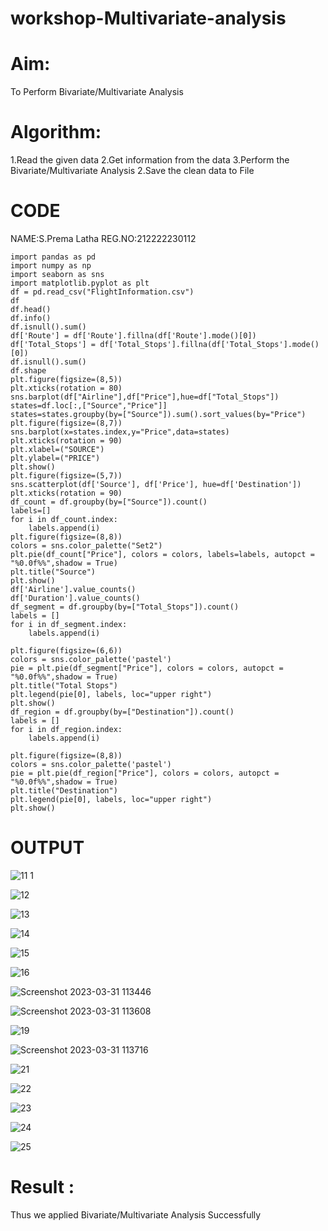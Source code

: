 # workshop-Multivariate-analysis

# Aim:
To Perform Bivariate/Multivariate Analysis

# Algorithm:
1.Read the given data
2.Get information from the data
3.Perform the Bivariate/Multivariate Analysis
2.Save the clean data to File

# CODE 
NAME:S.Prema Latha
REG.NO:212222230112

```
import pandas as pd
import numpy as np
import seaborn as sns
import matplotlib.pyplot as plt
df = pd.read_csv("FlightInformation.csv")
df
df.head()
df.info()
df.isnull().sum()
df['Route'] = df['Route'].fillna(df['Route'].mode()[0])
df['Total_Stops'] = df['Total_Stops'].fillna(df['Total_Stops'].mode()[0])
df.isnull().sum()
df.shape
plt.figure(figsize=(8,5))
plt.xticks(rotation = 80)
sns.barplot(df["Airline"],df["Price"],hue=df["Total_Stops"])
states=df.loc[:,["Source","Price"]]
states=states.groupby(by=["Source"]).sum().sort_values(by="Price")
plt.figure(figsize=(8,7))
sns.barplot(x=states.index,y="Price",data=states)
plt.xticks(rotation = 90)
plt.xlabel=("SOURCE")
plt.ylabel=("PRICE")
plt.show()
plt.figure(figsize=(5,7))
sns.scatterplot(df['Source'], df['Price'], hue=df['Destination'])
plt.xticks(rotation = 90)
df_count = df.groupby(by=["Source"]).count()
labels=[]
for i in df_count.index:
    labels.append(i)
plt.figure(figsize=(8,8))
colors = sns.color_palette("Set2")
plt.pie(df_count["Price"], colors = colors, labels=labels, autopct = "%0.0f%%",shadow = True) 
plt.title("Source")
plt.show()
df['Airline'].value_counts()
df['Duration'].value_counts()
df_segment = df.groupby(by=["Total_Stops"]).count()
labels = []
for i in df_segment.index:
    labels.append(i)

plt.figure(figsize=(6,6))
colors = sns.color_palette('pastel')
pie = plt.pie(df_segment["Price"], colors = colors, autopct = "%0.0f%%",shadow = True)
plt.title("Total Stops")
plt.legend(pie[0], labels, loc="upper right")
plt.show()
df_region = df.groupby(by=["Destination"]).count()
labels = []
for i in df_region.index:
    labels.append(i)
    
plt.figure(figsize=(8,8))
colors = sns.color_palette('pastel')
pie = plt.pie(df_region["Price"], colors = colors, autopct = "%0.0f%%",shadow = True)
plt.title("Destination")
plt.legend(pie[0], labels, loc="upper right")
plt.show()
```

# OUTPUT

![11 1](https://user-images.githubusercontent.com/120620842/229035660-2776439c-8bd6-414a-9a3e-769ac63ca45a.png)

![12](https://user-images.githubusercontent.com/120620842/229035793-00d45ecd-7dfb-43f5-a8f3-15823d3d2af0.png)

![13](https://user-images.githubusercontent.com/120620842/229035829-a54b6ee2-09e7-47be-ae96-5ff2eea3f783.png)

![14](https://user-images.githubusercontent.com/120620842/229035916-806a29fe-4f2f-4959-bfbc-71f424e20ef8.png)

![15](https://user-images.githubusercontent.com/120620842/229035950-79d2db58-fd41-43d0-9c9d-9e2acf8197a3.png)

![16](https://user-images.githubusercontent.com/120620842/229036076-1bab2399-d461-4306-8f45-392798fad3b9.png)

![Screenshot 2023-03-31 113446](https://user-images.githubusercontent.com/120620842/229036710-2bf95252-7976-4cff-9799-b3b30996c6e6.png)

![Screenshot 2023-03-31 113608](https://user-images.githubusercontent.com/120620842/229036920-d0802a64-0c1f-4da5-af3a-b4b1f8b98489.png)


![19](https://user-images.githubusercontent.com/120620842/229036231-3ad768ee-2743-4b40-bccd-9c56e00ec2d4.png)

![Screenshot 2023-03-31 113716](https://user-images.githubusercontent.com/120620842/229037181-cab564c1-91e6-4cb5-b36a-1695f34fec98.png)



![21](https://user-images.githubusercontent.com/120620842/229036310-350b2215-e966-4d8a-ae6f-6ff607304b0f.png)

![22](https://user-images.githubusercontent.com/120620842/229036349-bfaffa84-d3df-47e7-bb49-a5c7bd01ebec.png)

![23](https://user-images.githubusercontent.com/120620842/229036380-a1f3b5f0-7444-49e9-a6c1-08343f8075b8.png)

![24](https://user-images.githubusercontent.com/120620842/229036400-10fd5771-2b9a-44a9-8303-df27de714afe.png)

![25](https://user-images.githubusercontent.com/120620842/229036430-9b1338ee-3663-4399-afd9-fe2f532bbd34.png)

# Result :
Thus we applied Bivariate/Multivariate Analysis Successfully
